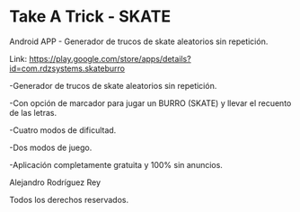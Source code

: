 # Take A Trick - SKATE
Android APP - Generador de trucos de skate aleatorios sin repetición.

Link: https://play.google.com/store/apps/details?id=com.rdzsystems.skateburro


-Generador de trucos de skate aleatorios sin repetición.

-Con opción de marcador para jugar un BURRO (SKATE) y llevar el recuento de las letras.

-Cuatro modos de dificultad.

-Dos modos de juego.

-Aplicación completamente gratuita y 100% sin anuncios.


Alejandro Rodríguez Rey

Todos los derechos reservados.
